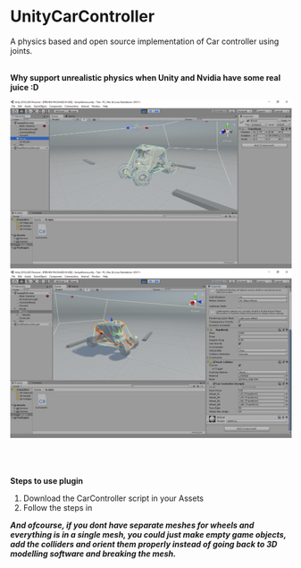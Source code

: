 # UnityCarController
A physics based and open source implementation of Car controller using joints.

<br>
<b>  Why support unrealistic physics when Unity and Nvidia have some real juice :D</b>
<br>

![FAILED TO LOAD IMG](IMG/1.png)<br>
![FAILED TO LOAD IMG](IMG/2.png)<br>
<br>
<br>
<br>

<b>Steps to use plugin</b><br>
<ol>
  <li>Download the CarController script in your Assets</li>
  <li>Follow the steps in </li>
</ol>

<b><i>And ofcourse, if you dont have separate meshes for wheels and everything is in a single mesh, you could just make empty game objects, add the colliders and orient them properly instead of going back to 3D modelling software and breaking the mesh.</i></b>
